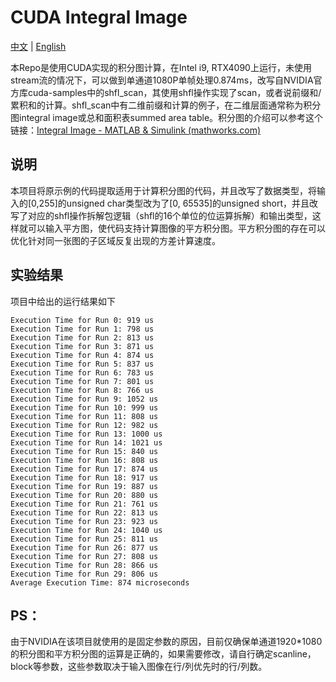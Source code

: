 # CUDA Integral Image

[中文](README-zh.md) | [English](README.md)

本Repo是使用CUDA实现的积分图计算，在Intel i9, RTX4090上运行，未使用stream流的情况下，可以做到单通道1080P单帧处理0.874ms，改写自NVIDIA官方库cuda-samples中的shfl_scan，其使用shfl操作实现了scan，或者说前缀和/累积和的计算。shfl_scan中有二维前缀和计算的例子，在二维层面通常称为积分图integral image或总和面积表summed area table。积分图的介绍可以参考这个链接：[Integral Image - MATLAB & Simulink (mathworks.com)](https://www.mathworks.com/help/images/integral-image.html)

## 说明

本项目将原示例的代码提取适用于计算积分图的代码，并且改写了数据类型，将输入的[0,255]的unsigned char类型改为了[0, 65535]的unsigned short，并且改写了对应的shfl操作拆解包逻辑（shfl的16个单位的位运算拆解）和输出类型，这样就可以输入平方图，使代码支持计算图像的平方积分图。平方积分图的存在可以优化针对同一张图的子区域反复出现的方差计算速度。

## 实验结果

项目中给出的运行结果如下

```
Execution Time for Run 0: 919 us
Execution Time for Run 1: 798 us
Execution Time for Run 2: 813 us
Execution Time for Run 3: 871 us
Execution Time for Run 4: 874 us
Execution Time for Run 5: 837 us
Execution Time for Run 6: 783 us
Execution Time for Run 7: 801 us
Execution Time for Run 8: 766 us
Execution Time for Run 9: 1052 us
Execution Time for Run 10: 999 us
Execution Time for Run 11: 808 us
Execution Time for Run 12: 982 us
Execution Time for Run 13: 1000 us
Execution Time for Run 14: 1021 us
Execution Time for Run 15: 840 us
Execution Time for Run 16: 808 us
Execution Time for Run 17: 874 us
Execution Time for Run 18: 917 us
Execution Time for Run 19: 887 us
Execution Time for Run 20: 880 us
Execution Time for Run 21: 761 us
Execution Time for Run 22: 813 us
Execution Time for Run 23: 923 us
Execution Time for Run 24: 1040 us
Execution Time for Run 25: 811 us
Execution Time for Run 26: 877 us
Execution Time for Run 27: 808 us
Execution Time for Run 28: 866 us
Execution Time for Run 29: 806 us
Average Execution Time: 874 microseconds
```

## PS：

由于NVIDIA在该项目就使用的是固定参数的原因，目前仅确保单通道1920*1080的积分图和平方积分图的运算是正确的，如果需要修改，请自行确定scanline，block等参数，这些参数取决于输入图像在行/列优先时的行/列数。


